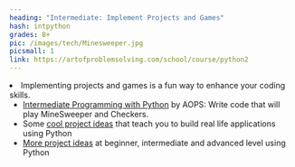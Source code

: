 ```yaml
---
heading: "Intermediate: Implement Projects and Games"
hash: intpython
grades: 8+
pic: /images/tech/Minesweeper.jpg
picsmall: 1
link: https://artofproblemsolving.com/school/course/python2
---
```

<li class="li2">Implementing projects and games is a fun way to enhance your coding skills.
<ul>

<li><a href="https://artofproblemsolving.com/school/course/python2" target="_blank">Intermediate Programming with Python</a> by AOPS: Write code that will play MineSweeper and Checkers.</li>

<li>Some <a href="https://www.geeksforgeeks.org/7-cool-python-project-ideas-for-intermediate-developers/" target="_blank">cool project ideas</a> that teach you to build real life applications using Python</li>

<li><a href="https://www.geeksforgeeks.org/7-cool-python-project-ideas-for-intermediate-developers/" target="_blank">More project ideas</a> at beginner, intermediate and advanced level using Python</li>

</ul>
</li>

